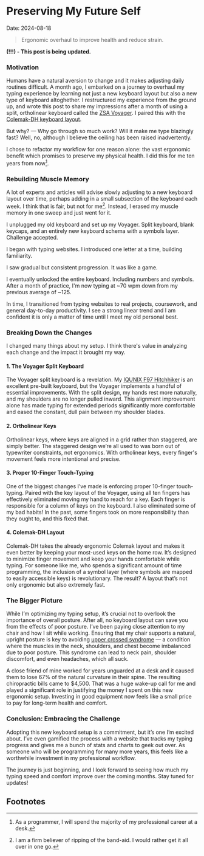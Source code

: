 # Preserving My Future Self
Date: 2024-08-18

> Ergonomic overhaul to improve health and reduce strain.

**(!!!) - This post is being updated.**

### Motivation

Humans have a natural aversion to change and it makes adjusting daily routines difficult. A month ago,
I embarked on a journey to overhaul my typing experience by learning not just a new keyboard layout but also
a new type of keyboard altoghether. I restructured my experience from the ground up, and wrote this post
to share my impressions after a month of using a split, ortholinear keyboard called the [ZSA Voyager](https://www.zsa.io/voyager).
I paired this with the [Colemak-DH keyboard layout](https://colemakmods.github.io/mod-dh/).

But why? — Why go through so much work? Will it make me type blazingly fast? Well, no, although I believe the ceiling has been raised
inadvertently.

I chose to refactor my workflow for one reason alone: the vast ergonomic benefit which promises to preserve my physical health. I
did this for me ten years from now[^1].

### Rebuilding Muscle Memory

A lot of experts and articles will advise slowly adjusting to a new keyboard layout over time, perhaps adding
in a small subsection of the keyboard each week. I think that is fair, but not for me[^2]. Instead, I erased my muscle
memory in one sweep and just went for it.

I unplugged my old keyboard and set up my Voyager. Split keyboard, blank keycaps, and an entirely new keyboard schema with a symbols layer. Challenge accepted.

I began with typing websites. I introduced one letter at a time, building familiarity.

I saw gradual but consistent progression. It was like a game.

I eventually unlocked the entire keyboard. Including numbers and symbols. After a month of practice, I'm now typing at ~70 wpm down from my previous average of ~125.

In time, I transitioned from typing websites to real projects, coursework, and general day-to-day productivity. I see a strong linear trend and I am confident it is only a matter of time until I meet my old personal best.

### Breaking Down the Changes

I changed many things about my setup. I think there's value in analyzing each change and the impact it brought my way.

#### 1. The Voyager Split Keyboard

The Voyager split keyboard is a revelation. My [IQUNIX F97 Hitchhiker](https://iqunix.store/collections/hitchhiker-series/products/f97-hitchhiker)
is an excellent pre-built keyboard, but the Voyager implements a handful of essential improvements.
With the split design, my hands rest more naturally, and my shoulders are no longer pulled inward.
This alignment improvement alone has made typing for extended periods significantly more
comfortable and eased the constant, dull pain between my shoulder blades.

#### 2. Ortholinear Keys

Ortholinear keys, where keys are aligned in a grid rather than staggered, are simply better.
The staggered design we’re all used to was born out of typewriter constraints, not ergonomics. With
ortholinear keys, every finger's movement feels more intentional and precise.

#### 3. Proper 10-Finger Touch-Typing

One of the biggest changes I’ve made is enforcing proper 10-finger touch-typing. Paired with the key layout
of the Voyager, using all ten fingers has effectively eliminated moving my hand to reach for a key.
Each finger is responsible for a column of keys on the keyboard. I also eliminated some of my bad habits!
In the past, some fingers took on more responsibility than they ought to, and this fixed that.

#### 4. Colemak-DH Layout

Colemak-DH takes the already ergonomic Colemak layout and makes it even better by keeping your most-used
keys on the home row. It’s designed to minimize finger movement and keep your hands
comfortable while typing. For someone like me, who spends a significant amount of time programming,
the inclusion of a symbol layer (where symbols are mapped to easily accessible keys) is revolutionary.
The result? A layout that’s not only ergonomic but also extremely fast.

### The Bigger Picture

While I’m optimizing my typing setup, it’s crucial not to overlook the importance of overall
posture. After all, no keyboard layout can save you from the effects of poor posture. I’ve been
paying close attention to my chair and how I sit while working. Ensuring that my chair supports a
natural, upright posture is key to avoiding [upper crossed syndrome](https://www.physio-pedia.com/Upper-Crossed_Syndrome)
— a condition where the muscles in the neck, shoulders, and chest become imbalanced due to poor posture.
This syndrome can lead to neck pain, shoulder discomfort, and even headaches, which all suck.

A close friend of mine worked for years unguarded at a desk and it caused them to lose
67% of the natural curvature in their spine. The resulting chiropractic bills came to $4,500. That
was a huge wake-up call for me and played a significant role in justifying the money I spent on
this new ergonomic setup. Investing in good equipment now feels like a small price to pay for long-term health and comfort.

### Conclusion: Embracing the Challenge

Adopting this new keyboard setup is a commitment, but it’s one I’m excited about. I’ve even
gamified the process with a website that tracks my typing progress and gives me a bunch of stats
and charts to geek out over. As someone who will be programming for many more years, this feels
like a worthwhile investment in my professional workflow.

The journey is just beginning, and I look forward to seeing how much my typing speed and comfort
improve over the coming months. Stay tuned for updates!

## Footnotes

[^1]: As a programmer, I will spend the majority of my professional career at a desk.

[^2]: I am a firm believer of ripping of the band-aid. I would rather get it all over in one go.

